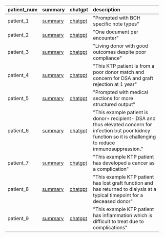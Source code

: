 | patient_num   | summary                         | chatgpt                                                                   | description                                                                                                                                                        |
|:--------------|:--------------------------------|:--------------------------------------------------------------------------|:-------------------------------------------------------------------------------------------------------------------------------------------------------------------|
| patient_1     | [summary](patient_1/summary.md) | [chatgpt](https://chatgpt.com/share/68d4800b-47d0-800f-961e-70eb0f553fc0) | "Prompted with BCH specific note types"                                                                                                                            |
| patient_2     | [summary](patient_2/summary.md) | [chatgpt](https://chatgpt.com/share/68d48048-41c4-800f-8f73-208450c5e6bf) | "One document per encounter"                                                                                                                                       |
| patient_3     | [summary](patient_3/summary.md) | [chatgpt](https://chatgpt.com/share/68d49372-910c-800f-a41f-67c35119e9cf) | "Living donor with good outcomes despite poor compliance"                                                                                                          |
| patient_4     | [summary](patient_4/summary.md) | [chatgpt](https://chatgpt.com/share/68d49c00-264c-800f-a8e6-46c767408239) | "This KTP patient is from a poor donor match and concern for DSA and graft rejection at 1 year"                                                                    |
| patient_5     | [summary](patient_5/summary.md) | [chatgpt](https://chatgpt.com/share/68d4a077-50cc-800f-bf4f-556d5daf5984) | "Prompted with medical sections for more structured output"                                                                                                        |
| patient_6     | [summary](patient_6/summary.md) | [chatgpt](https://chatgpt.com/share/68d4aa89-5dcc-800f-81e1-c4b3627b0941) | "This example patient is donor+ recipient- DSA and thus elevated concern for infection but poor kidney function so it is challenging to reduce immunosuppression." |
| patient_7     | [summary](patient_7/summary.md) | [chatgpt](https://chatgpt.com/share/68d4b2c1-aff8-800f-a2d7-7652b7ebd4d3) | "This example KTP patient has developed a cancer as a complication"                                                                                                |
| patient_8     | [summary](patient_8/summary.md) | [chatgpt](https://chatgpt.com/share/68d4b595-5140-800f-bcae-b1c0da84b287) | "This example KTP patient has lost graft function and has returned to dialysis at a typical timepoint for a deceased donor"                                        |
| patient_9     | [summary](patient_9/summary.md) | [chatgpt](https://chatgpt.com/share/68d4b3cb-8eb0-800f-b7b6-ec676f9a8ae5) | "This example KTP patient has inflammation which is difficult to treat due to complications"                                                                       |
